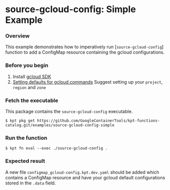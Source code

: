 # source-gcloud-config: Simple Example

### Overview

This example demonstrates how to imperatively run [`source-gcloud-config`] function
to add a ConfigMap resource containing the gcloud configurations.

### Before you begin

1. Install [gcloud SDK](https://cloud.google.com/sdk/docs/install)
1. [Setting defaults for gcloud commands](https://cloud.google.com/artifact-registry/docs/gcloud-defaults)
   Suggest setting up your `project`, `region` and `zone`

### Fetch the executable

This package contains the `source-gcloud-config` executable.
```shell
$ kpt pkg get https://github.com/GoogleContainerTools/kpt-functions-catalog.git/examples/source-gcloud-config-simple
```

### Run the function

```shell
$ kpt fn eval --exec ./source-gcloud-config .
```

### Expected result

A new file `configmap_gcloud-config.kpt.dev.yaml` should be added which contains a ConfigMap resource
 and have your gcloud default configurations stored in the `.data` field.